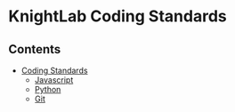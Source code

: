 # KnightLab Coding Standards

## Contents

 * [Coding Standards](https://github.com/NUKnightLab/how-we-work/blob/master/standards/Coding-standards.md)
   - [Javascript](https://github.com/NUKnightLab/how-we-work/blob/master/standards/Coding-standards:-Javascript.md)
   - [Python](https://github.com/NUKnightLab/how-we-work/blob/master/standards/Coding-standards:-Python.md)
   - [Git](https://github.com/NUKnightLab/how-we-work/blob/master/standards/Git-commits.md)
